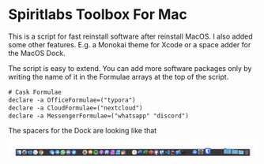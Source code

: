 # Spiritlabs Toolbox For Mac

This is a script for fast reinstall software after reinstall MacOS.
I also added some other features. E.g. a Monokai theme for Xcode or a space adder for the  MacOS Dock.

The script is easy to extend. You can add more software packages only by writing the name of it in the Formulae arrays at the top of the script.

```shell
# Cask Formulae
declare -a OfficeFormulae=("typora")
declare -a CloudFormulae=("nextcloud")
declare -a MessengerFormulae=("whatsapp" "discord")
```


The spacers for the Dock are looking like that

![Spacer](/images/spacer.png)
